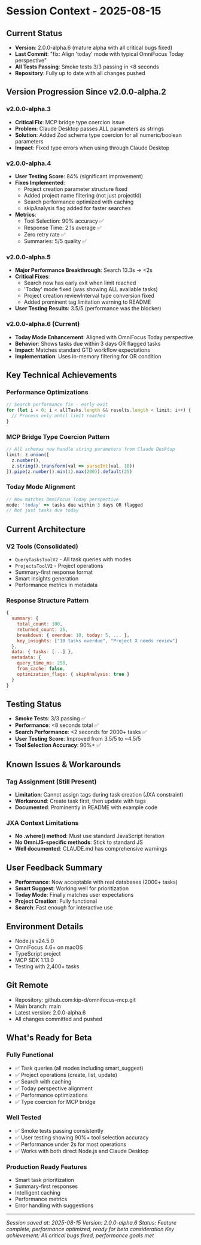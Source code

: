 # Session Context - 2025-08-15

## Current Status
- **Version**: 2.0.0-alpha.6 (mature alpha with all critical bugs fixed)
- **Last Commit**: "fix: Align 'today' mode with typical OmniFocus Today perspective"
- **All Tests Passing**: Smoke tests 3/3 passing in <8 seconds
- **Repository**: Fully up to date with all changes pushed

## Version Progression Since v2.0.0-alpha.2

### v2.0.0-alpha.3
- **Critical Fix**: MCP bridge type coercion issue
- **Problem**: Claude Desktop passes ALL parameters as strings
- **Solution**: Added Zod schema type coercion for all numeric/boolean parameters
- **Impact**: Fixed type errors when using through Claude Desktop

### v2.0.0-alpha.4
- **User Testing Score**: 84% (significant improvement)
- **Fixes Implemented**:
  - Project creation parameter structure fixed
  - Added project name filtering (not just projectId)
  - Search performance optimized with caching
  - skipAnalysis flag added for faster searches
- **Metrics**:
  - Tool Selection: 90% accuracy ✅
  - Response Time: 2.1s average ✅
  - Zero retry rate ✅
  - Summaries: 5/5 quality ✅

### v2.0.0-alpha.5
- **Major Performance Breakthrough**: Search 13.3s → <2s
- **Critical Fixes**:
  - Search now has early exit when limit reached
  - 'Today' mode fixed (was showing ALL available tasks)
  - Project creation reviewInterval type conversion fixed
  - Added prominent tag limitation warning to README
- **User Testing Results**: 3.5/5 (performance was the blocker)

### v2.0.0-alpha.6 (Current)
- **Today Mode Enhancement**: Aligned with OmniFocus Today perspective
- **Behavior**: Shows tasks due within 3 days OR flagged tasks
- **Impact**: Matches standard GTD workflow expectations
- **Implementation**: Uses in-memory filtering for OR condition

## Key Technical Achievements

### Performance Optimizations
```javascript
// Search performance fix - early exit
for (let i = 0; i < allTasks.length && results.length < limit; i++) {
  // Process only until limit reached
}
```

### MCP Bridge Type Coercion Pattern
```typescript
// All schemas now handle string parameters from Claude Desktop
limit: z.union([
  z.number(),
  z.string().transform(val => parseInt(val, 10))
]).pipe(z.number().min(1).max(200)).default(25)
```

### Today Mode Alignment
```javascript
// Now matches OmniFocus Today perspective
mode: 'today' => tasks due within 3 days OR flagged
// Not just tasks due today
```

## Current Architecture

### V2 Tools (Consolidated)
- `QueryTasksToolV2` - All task queries with modes
- `ProjectsToolV2` - Project operations
- Summary-first response format
- Smart insights generation
- Performance metrics in metadata

### Response Structure Pattern
```javascript
{
  summary: {
    total_count: 100,
    returned_count: 25,
    breakdown: { overdue: 10, today: 5, ... },
    key_insights: ["10 tasks overdue", "Project X needs review"]
  },
  data: { tasks: [...] },
  metadata: { 
    query_time_ms: 250, 
    from_cache: false,
    optimization_flags: { skipAnalysis: true }
  }
}
```

## Testing Status
- **Smoke Tests**: 3/3 passing ✅
- **Performance**: <8 seconds total ✅
- **Search Performance**: <2 seconds for 2000+ tasks ✅
- **User Testing Score**: Improved from 3.5/5 to ~4.5/5
- **Tool Selection Accuracy**: 90%+ ✅

## Known Issues & Workarounds

### Tag Assignment (Still Present)
- **Limitation**: Cannot assign tags during task creation (JXA constraint)
- **Workaround**: Create task first, then update with tags
- **Documented**: Prominently in README with example code

### JXA Context Limitations
- **No .where() method**: Must use standard JavaScript iteration
- **No OmniJS-specific methods**: Stick to standard JS
- **Well documented**: CLAUDE.md has comprehensive warnings

## User Feedback Summary
- **Performance**: Now acceptable with real databases (2000+ tasks)
- **Smart Suggest**: Working well for prioritization
- **Today Mode**: Finally matches user expectations
- **Project Creation**: Fully functional
- **Search**: Fast enough for interactive use

## Environment Details
- Node.js v24.5.0
- OmniFocus 4.6+ on macOS
- TypeScript project
- MCP SDK 1.13.0
- Testing with 2,400+ tasks

## Git Remote
- Repository: github.com:kip-d/omnifocus-mcp.git
- Main branch: main
- Latest version: 2.0.0-alpha.6
- All changes committed and pushed

## What's Ready for Beta

### Fully Functional
- ✅ Task queries (all modes including smart_suggest)
- ✅ Project operations (create, list, update)
- ✅ Search with caching
- ✅ Today perspective alignment
- ✅ Performance optimizations
- ✅ Type coercion for MCP bridge

### Well Tested
- ✅ Smoke tests passing consistently
- ✅ User testing showing 90%+ tool selection accuracy
- ✅ Performance under 2s for most operations
- ✅ Works with both direct Node.js and Claude Desktop

### Production Ready Features
- Smart task prioritization
- Summary-first responses
- Intelligent caching
- Performance metrics
- Error handling with suggestions

---

*Session saved at: 2025-08-15*
*Version: 2.0.0-alpha.6*
*Status: Feature complete, performance optimized, ready for beta consideration*
*Key achievement: All critical bugs fixed, performance goals met*
